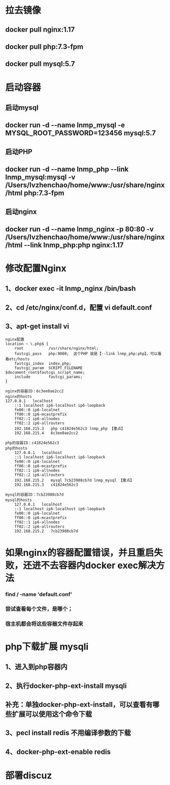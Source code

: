 # 拉去镜像
## docker pull nginx:1.17
## docker pull php:7.3-fpm
## docker pull mysql:5.7

# 启动容器
## 启动mysql 
## docker run -d  --name  lnmp_mysql   -e MYSQL_ROOT_PASSWORD=123456   mysql:5.7

## 启动PHP
## docker run -d  --name  lnmp_php  --link lnmp_mysql:mysql  -v /Users/lvzhenchao/home/www:/usr/share/nginx/html  php:7.3-fpm

## 启动nginx
## docker run -d --name lnmp_nginx -p 80:80  -v /Users/lvzhenchao/home/www:/usr/share/nginx/html  --link lnmp_php:php  nginx:1.17

# 修改配置Nginx
## 1、docker exec -it lnmp_nginx /bin/bash
## 2、cd /etc/nginx/conf.d，配置 vi default.conf
## 3、apt-get install vi 

```
nginx配置
location ~ \.php$ {
    root           /usr/share/nginx/html;
    fastcgi_pass   php:9000;  这个PHP 就是【--link lnmp_php:php】，可以看看etc/hosts
    fastcgi_index  index.php;
    fastcgi_param  SCRIPT_FILENAME  $document_root$fastcgi_script_name;
    include        fastcgi_params;
}

nginx的容器ID：6c3ee0ae2cc2
nginx的hosts
127.0.0.1	localhost
    ::1	localhost ip6-localhost ip6-loopback
    fe00::0	ip6-localnet
    ff00::0	ip6-mcastprefix
    ff02::1	ip6-allnodes
    ff02::2	ip6-allrouters
    192.168.215.3	php c41824e562c3 lnmp_php 【重点】
    192.168.215.4	6c3ee0ae2cc2
    
php的容器ID：c41824e562c3
php的hosts
    127.0.0.1	localhost
    ::1	localhost ip6-localhost ip6-loopback
    fe00::0	ip6-localnet
    ff00::0	ip6-mcastprefix
    ff02::1	ip6-allnodes
    ff02::2	ip6-allrouters
    192.168.215.2	mysql 7cb23988cb7d lnmp_mysql 【重点】
    192.168.215.3	c41824e562c3
    
mysql的容器ID：7cb23988cb7d
mysql的hosts
    127.0.0.1	localhost
    ::1	localhost ip6-localhost ip6-loopback
    fe00::0	ip6-localnet
    ff00::0	ip6-mcastprefix
    ff02::1	ip6-allnodes
    ff02::2	ip6-allrouters
    192.168.215.2	7cb23988cb7d
```

# 如果nginx的容器配置错误，并且重启失败，还进不去容器内docker exec解决方法
### find / -name 'default.conf'
### 尝试查看每个文件，是哪个；
### 宿主机都会将这些容器文件存起来

# php下载扩展 mysqli
## 1、进入到php容器内
## 2、执行docker-php-ext-install  mysqli
## 补充：单独docker-php-ext-install，可以查看有哪些扩展可以使用这个命令下载
## 3、pecl install redis 不用编译参数的下载
## 4、docker-php-ext-enable redis

# 部署discuz

